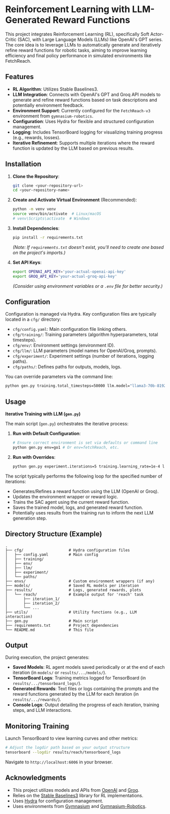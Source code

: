 # Reinforcement Learning with LLM-Generated Reward Functions

This project integrates Reinforcement Learning (RL), specifically Soft Actor-Critic (SAC), with Large Language Models (LLMs) like OpenAI's GPT series. The core idea is to leverage LLMs to automatically generate and iteratively refine reward functions for robotic tasks, aiming to improve learning efficiency and final policy performance in simulated environments like FetchReach.

## Features

- **RL Algorithm**: Utilizes Stable Baselines3.
- **LLM Integration**: Connects with OpenAI's GPT and Groq API models to generate and refine reward functions based on task descriptions and potentially environment feedback.
- **Environment Support**: Currently configured for the `FetchReach-v3` environment from `gymnasium-robotics`.
- **Configuration**: Uses Hydra for flexible and structured configuration management.
- **Logging**: Includes TensorBoard logging for visualizing training progress (e.g., rewards, losses).
- **Iterative Refinement**: Supports multiple iterations where the reward function is updated by the LLM based on previous results.

## Installation

1.  **Clone the Repository**:
    ```bash
    git clone <your-repository-url>
    cd <your-repository-name>
    ```

2.  **Create and Activate Virtual Environment** (Recommended):
    ```bash
    python -m venv venv
    source venv/bin/activate  # Linux/macOS
    # venv\Scripts\activate  # Windows
    ```

3.  **Install Dependencies**:
    
    ```bash
    pip install -r requirements.txt
    ```
    *(Note: If `requirements.txt` doesn't exist, you'll need to create one based on the project's imports.)*

4.  **Set API Keys**:
    ```bash
    export OPENAI_API_KEY='your-actual-openai-api-key'
    export GROQ_API_KEY='your-actual-groq-api-key'
    ```
    *(Consider using environment variables or a `.env` file for better security.)*

## Configuration

Configuration is managed via Hydra. Key configuration files are typically located in a `cfg/` directory:

-   `cfg/config.yaml`: Main configuration file linking others.
-   `cfg/training/`: Training parameters (algorithm hyperparameters, total timesteps).
-   `cfg/env/`: Environment settings (environment ID).
-   `cfg/llm/`: LLM parameters (model names for OpenAI/Groq, prompts).
-   `cfg/experiment/`: Experiment settings (number of iterations, logging paths).
-   `cfg/paths/`: Defines paths for outputs, models, logs.

You can override parameters via the command line:
```bash
python gen.py training.total_timesteps=50000 llm.model="llama3-70b-8192" llm.provider="groq"
```

## Usage

**Iterative Training with LLM (`gen.py`)**

The main script (`gen.py`) orchestrates the iterative process:

1.  **Run with Default Configuration**:
    ```bash
    # Ensure correct environment is set via defaults or command line
    python gen.py env=go1 # Or env=fetchReach, etc.
    ```

2.  **Run with Overrides**:
    ```bash
    python gen.py experiment.iterations=5 training.learning_rate=1e-4 llm.provider=openai llm.model=gpt-4
    ```

The script typically performs the following loop for the specified number of iterations:
- Generates/Refines a reward function using the LLM (OpenAI or Groq).
- Updates the environment wrapper or reward logic.
- Trains the SAC agent using the current reward function.
- Saves the trained model, logs, and generated reward function.
- Potentially uses results from the training run to inform the next LLM generation step.


## Directory Structure (Example)

```
.
├── cfg/                    # Hydra configuration files
│   ├── config.yaml         # Main config
│   ├── training/
│   ├── env/
│   ├── llm/
│   ├── experiment/
│   └── paths/
├── envs/                   # Custom environment wrappers (if any)
├── models/                 # Saved RL models per iteration
├── results/                # Logs, generated rewards, plots
│   └── reach/              # Example output for 'reach' task
│       ├── iteration_1/
│       ├── iteration_2/
│       └── ...
├── utils/                  # Utility functions (e.g., LLM interaction)
├── gen.py                  # Main script
├── requirements.txt        # Project dependencies
└── README.md               # This file
```

## Output

During execution, the project generates:

-   **Saved Models**: RL agent models saved periodically or at the end of each iteration (in `models/` or `results/.../models/`).
-   **TensorBoard Logs**: Training metrics logged for TensorBoard (in `results/.../tensorboard_logs/`).
-   **Generated Rewards**: Text files or logs containing the prompts and the reward functions generated by the LLM for each iteration (in `results/.../rewards/`).
-   **Console Logs**: Output detailing the progress of each iteration, training steps, and LLM interactions.

## Monitoring Training

Launch TensorBoard to view learning curves and other metrics:

```bash
# Adjust the logdir path based on your output structure
tensorboard --logdir results/reach/tensorboard_logs
```
Navigate to `http://localhost:6006` in your browser.



## Acknowledgments

-   This project utilizes models and APIs from [OpenAI](https://openai.com/) and [Groq](https://groq.com/).
-   Relies on the [Stable Baselines3](https://github.com/DLR-RM/stable-baselines3) library for RL implementations.
-   Uses [Hydra](https://hydra.cc/) for configuration management.
-   Uses environments from [Gymnasium](https://gymnasium.farama.org/) and [Gymnasium-Robotics](https://robotics.farama.org/).